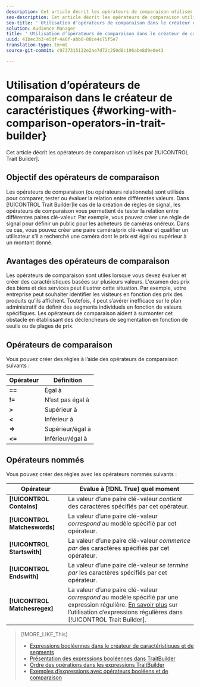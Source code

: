 ```yaml
---
description: Cet article décrit les opérateurs de comparaison utilisés par le créateur de caractéristiques.
seo-description: Cet article décrit les opérateurs de comparaison utilisés par le créateur de caractéristiques.
seo-title: ' Utilisation d’opérateurs de comparaison dans le créateur de caractéristiques'
solution: Audience Manager
title: ' Utilisation d’opérateurs de comparaison dans le créateur de caractéristiques'
uuid: 41bec3b3-e5df-4a6f-abb0-80ce4c75f5e7
translation-type: tm+mt
source-git-commit: c9737315132e2ae7d72c250d8c196abe8d9e0e43

---
```



# Utilisation d’opérateurs de comparaison dans le créateur de caractéristiques {#working-with-comparison-operators-in-trait-builder}

Cet article décrit les opérateurs de comparaison utilisés par [!UICONTROL Trait Builder].

## Objectif des opérateurs de comparaison

<!-- c_tb_comparison_operators.xml -->

Les opérateurs de comparaison (ou opérateurs relationnels) sont utilisés pour comparer, tester ou évaluer la relation entre différentes valeurs. Dans [!UICONTROL Trait Builder]le cas de la création de règles de signal, les opérateurs de comparaison vous permettent de tester la relation entre différentes paires clé-valeur. Par exemple, vous pouvez créer une règle de signal pour définir un public pour les acheteurs de caméras onéreux. Dans ce cas, vous pouvez créer une paire caméra/prix clé-valeur et qualifier un utilisateur s’il a recherché une caméra dont le prix est égal ou supérieur à un montant donné.

## Avantages des opérateurs de comparaison

Les opérateurs de comparaison sont utiles lorsque vous devez évaluer et créer des caractéristiques basées sur plusieurs valeurs. L'examen des prix des biens et des services peut illustrer cette situation. Par exemple, votre entreprise peut souhaiter identifier les visiteurs en fonction des prix des produits qu’ils affichent. Toutefois, il peut s’avérer inefficace sur le plan administratif de définir des segments individuels en fonction de valeurs spécifiques. Les opérateurs de comparaison aident à surmonter cet obstacle en établissant des déclencheurs de segmentation en fonction de seuils ou de plages de prix.

## Opérateurs de comparaison

Vous pouvez créer des règles à l’aide des opérateurs de comparaison suivants :

| Opérateur | Définition |
|---|---|
| **==** | Égal à |
| **!=** | N’est pas égal à |
| **&gt;** | Supérieur à |
| **&lt;** | Inférieur à |
| **=&gt;** | Supérieur/égal à |
| **&lt;=** | Inférieur/égal à |

## Opérateurs nommés

Vous pouvez créer des règles avec les opérateurs nommés suivants :

| Opérateur | Evalue à [!DNL True] quel moment |
|---|---|
| **[!UICONTROL Contains]** | La valeur d’une paire clé-valeur *contient* des caractères spécifiés par cet opérateur. |
| **[!UICONTROL Matcheswords]** | La valeur d’une paire clé-valeur *correspond* au modèle spécifié par cet opérateur. |
| **[!UICONTROL Startswith]** | La valeur d’une paire clé-valeur *commence par* des caractères spécifiés par cet opérateur. |
| **[!UICONTROL Endswith]** | La valeur d’une paire clé-valeur *se termine par* les caractères spécifiés par cet opérateur. |
| **[!UICONTROL Matchesregex]** | La valeur d’une paire clé-valeur *correspond* au modèle spécifié par une expression régulière. [En savoir plus](../../features/traits/trait-builder-regex.md) sur l’utilisation d’expressions régulières dans [!UICONTROL Trait Builder]. |

>[!MORE_LIKE_This]
>
>* [Expressions booléennes dans le créateur de caractéristiques et de segments](../../reference/boolean-expressions-tsb.md)
>* [Présentation des expressions booléennes dans TraitBuilder](../../reference/boolean-expressions-tsb.md)
>* [Ordre des opérations dans les expressions TraitBuilder](../../features/traits/trait-operator-precedence.md)
>* [Exemples d’expressions avec opérateurs booléens et de comparaison](../../features/traits/trait-expression-samples.md)

